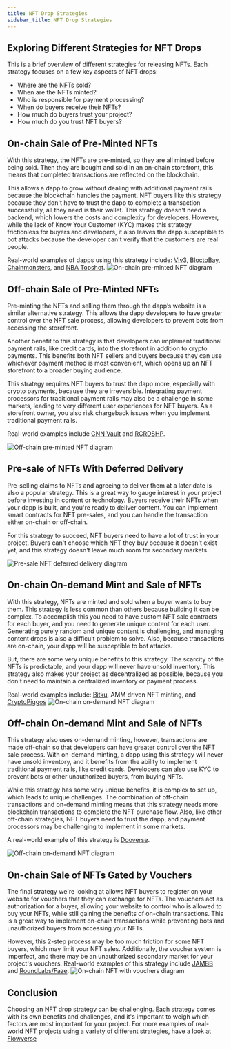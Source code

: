 ```yaml
---
title: NFT Drop Strategies
sidebar_title: NFT Drop Strategies
---
```


## Exploring Different Strategies for NFT Drops

This is a brief overview of different strategies for releasing NFTs.
Each strategy focuses on a few key aspects of NFT drops:
- Where are the NFTs sold?
- When are the NFTs minted?
- Who is responsible for payment processing?
- When do buyers receive their NFTs?
- How much do buyers trust your project?
- How much do you trust NFT buyers?
  
## On-chain Sale of Pre-Minted NFTs

With this strategy, the NFTs are pre-minted, so they are all minted before being sold.
Then they are bought and sold in an on-chain storefront, this means that completed transactions are reflected on the blockchain. 

This allows a dapp to grow without dealing with additional payment rails because the blockchain handles the payment.
NFT buyers like this strategy because they don't have to trust the dapp to complete a transaction successfully, all they need is their wallet.
This strategy doesn't need a backend, which lowers the costs and complexity for developers.
However, while the lack of Know Your Customer (KYC) makes this strategy frictionless for buyers and developers, it also leaves the dapp susceptible to bot attacks because the developer can't verify that the customers are real people.

Real-world examples of dapps using this strategy include: [Viv3](https://viv3.com/), [BloctoBay](https://bay.blocto.app/), [Chainmonsters](https://chainmonsters.com/), and [NBA Topshot](https://nbatopshot.com/).
![On-chain pre-minted NFT diagram](NFTimages/image1.png)

## Off-chain Sale of Pre-Minted NFTs

Pre-minting the NFTs and selling them through the dapp’s website is a similar alternative strategy.
This allows the dapp developers to have greater control over the NFT sale process, allowing developers to prevent bots from accessing the storefront. 

Another benefit to this strategy is that developers can implement traditional payment rails, like credit cards, into the storefront in addition to crypto payments.
This benefits both NFT sellers and buyers because they can use whichever payment method is most convenient, which opens up an NFT storefront to a broader buying audience.

This strategy requires NFT buyers to trust the dapp more, especially with crypto payments, because they are irreversible.
Integrating payment processors for traditional payment rails may also be a challenge in some markets, leading to very different user experiences for NFT buyers.
As a storefront owner, you also risk chargeback issues when you implement traditional payment rails.

Real-world examples include [CNN Vault](https://vault.cnn.com/) and [RCRDSHP](https://app.rcrdshp.com/).

![Off-chain pre-minted NFT diagram](NFTimages/image2.png)

## Pre-sale of NFTs With Deferred Delivery

Pre-selling claims to NFTs and agreeing to deliver them at a later date is also a popular strategy.
This is a great way to gauge interest in your project before investing in content or technology.
Buyers receive their NFTs when your dapp is built, and you're ready to deliver content.
You can implement smart contracts for NFT pre-sales, and you can handle the transaction either on-chain or off-chain.

For this strategy to succeed, NFT buyers need to have a lot of trust in your project.
Buyers can't choose which NFT they buy because it doesn't exist yet, and this strategy doesn't leave much room for secondary markets.

![Pre-sale NFT deferred delivery diagram](NFTimages/image3.png)

## On-chain On-demand Mint and Sale of NFTs

With this strategy, NFTs are minted and sold when a buyer wants to buy them.
This strategy is less common than others because building it can be complex.
To accomplish this you need to have custom NFT sale contracts for each buyer, and you need to generate unique content for each user.
Generating purely random and unique content is challenging, and managing content drops is also a difficult problem to solve.
Also, because transactions are on-chain, your dapp will be susceptible to bot attacks.

But, there are some very unique benefits to this strategy.
The scarcity of the NFTs is predictable, and your dapp will never have unsold inventory.
This strategy also makes your project as decentralized as possible, because you don't need to maintain a centralized inventory or payment process.

Real-world examples include: [Bitku](https://bitku.art), AMM driven NFT minting, and [CryptoPiggos](https://www.flowverse.co/applications/cryptopiggos)
![On-chain on-demand NFT diagram](NFTimages/image4.png)

## Off-chain On-demand Mint and Sale of NFTs 

This strategy also uses on-demand minting, however, transactions are made off-chain so that developers can have greater control over the NFT sale process.
With on-demand minting, a dapp using this strategy will never have unsold inventory, and it benefits from the ability to implement traditional payment rails, like credit cards.
Developers can also use KYC to prevent bots or other unauthorized buyers, from buying NFTs.

While this strategy has some very unique benefits, it is complex to set up, which leads to unique challenges.
The combination of off-chain transactions and on-demand minting means that this strategy needs more blockchain transactions to complete the NFT purchase flow.
Also, like other off-chain strategies, NFT buyers need to trust the dapp, and payment processors may be challenging to implement in some markets.

A real-world example of this strategy is [Dooverse](https://dooverse.io/).

![Off-chain on-demand NFT diagram](NFTimages/image5.png)

## On-chain Sale of NFTs Gated by Vouchers

The final strategy we're looking at allows NFT buyers to register on your website for vouchers that they can exchange for NFTs.
The vouchers act as authorization for a buyer, allowing your website to control who is allowed to buy your NFTs, while still gaining the benefits of on-chain transactions.
This is a great way to implement on-chain transactions while preventing bots and unauthorized buyers from accessing your NFTs.

However, this 2-step process may be too much friction for some NFT buyers, which may limit your NFT sales.
Additionally, the voucher system is imperfect, and there may be an unauthorized secondary market for your project's vouchers.
Real-world examples of this strategy include [JAMBB](https://www.jambb.com/) and [RoundLabs/Faze](https://www.onflow.org/post/alpha-innovation-series-round-labs-on-cadence-and-building-on-flow).
![On-chain NFT with vouchers diagram](NFTimages/image6.png)

## Conclusion

Choosing an NFT drop strategy can be challenging.
Each strategy comes with its own benefits and challenges, and it's important to weigh which factors are most important for your project.
For more examples of real-world NFT projects using a variety of different strategies, have a look at [Flowverse](https://www.flowverse.co/)
